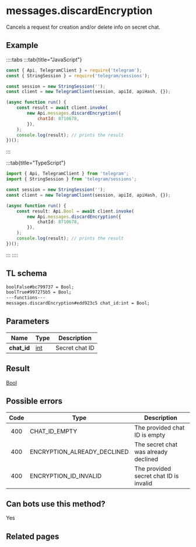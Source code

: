 # messages.discardEncryption

Cancels a request for creation and/or delete info on secret chat.

## Example

::::tabs
:::tab{title="JavaScript"}

```js
const { Api, TelegramClient } = require('telegram');
const { StringSession } = require('telegram/sessions');

const session = new StringSession('');
const client = new TelegramClient(session, apiId, apiHash, {});

(async function run() {
    const result = await client.invoke(
        new Api.messages.discardEncryption({
            chatId: 8710678,
        }),
    );
    console.log(result); // prints the result
})();
```

:::

:::tab{title="TypeScript"}

```ts
import { Api, TelegramClient } from 'telegram';
import { StringSession } from 'telegram/sessions';

const session = new StringSession('');
const client = new TelegramClient(session, apiId, apiHash, {});

(async function run() {
    const result: Api.Bool = await client.invoke(
        new Api.messages.discardEncryption({
            chatId: 8710678,
        }),
    );
    console.log(result); // prints the result
})();
```

:::
::::

## TL schema

```txt
boolFalse#bc799737 = Bool;
boolTrue#997275b5 = Bool;
---functions---
messages.discardEncryption#edd923c5 chat_id:int = Bool;
```

## Parameters

|    Name     | Type                                      | Description    |
| :---------: | ----------------------------------------- | -------------- |
| **chat_id** | [int](https://core.telegram.org/type/int) | Secret chat ID |

## Result

[Bool](https://core.telegram.org/type/Bool)

## Possible errors

| Code | Type                        | Description                            |
| :--: | --------------------------- | -------------------------------------- |
| 400  | CHAT_ID_EMPTY               | The provided chat ID is empty          |
| 400  | ENCRYPTION_ALREADY_DECLINED | The secret chat was already declined   |
| 400  | ENCRYPTION_ID_INVALID       | The provided secret chat ID is invalid |

## Can bots use this method?

Yes

## Related pages
